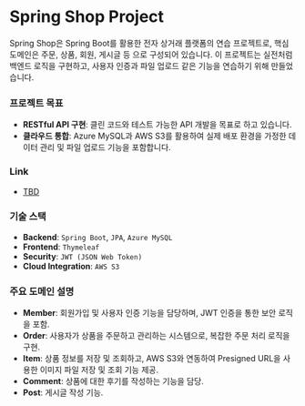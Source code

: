 # Spring Shop Project

Spring Shop은 Spring Boot를 활용한 전자 상거래 플랫폼의 연습 프로젝트로, 핵심 도메인은 주문, 상품, 회원, 게시글 등 으로 구성되어 있습니다. 이 프로젝트는
실전처럼 백엔드 로직을 구현하고, 사용자 인증과 파일 업로드 같은 기능을 연습하기 위해 만들었습니다.

### 프로젝트 목표

- **RESTful API 구현**: 클린 코드와 테스트 가능한 API 개발을 목표로 하고 있습니다.
- **클라우드 통합**: Azure MySQL과 AWS S3를 활용하여 실제 배포 환경을 가정한 데이터 관리 및 파일 업로드 기능을 포함합니다.

### Link

* [TBD](https://github.com/arklimits/spring-shop)

### 기술 스택

- **Backend**: `Spring Boot`, `JPA`, `Azure MySQL`
- **Frontend**: `Thymeleaf`
- **Security**: `JWT (JSON Web Token)`
- **Cloud Integration**: `AWS S3`

### 주요 도메인 설명

- **Member**: 회원가입 및 사용자 인증 기능을 담당하며, JWT 인증을 통한 보안 로직을 포함.
- **Order**: 사용자가 상품을 주문하고 관리하는 시스템으로, 복잡한 주문 처리 로직을 구현.
- **Item**: 상품 정보를 저장 및 조회하고, AWS S3와 연동하여 Presigned URL을 사용한 이미지 파일 저장 및 조회 기능 제공.
- **Comment**: 상품에 대한 후기를 작성하는 기능을 담당.
- **Post**: 게시글 작성 기능.
